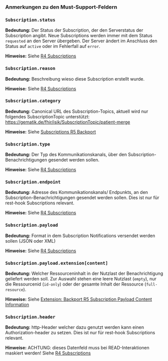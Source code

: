 ### Anmerkungen zu den Must-Support-Feldern

### `Subscription.status`

**Bedeutung:** Der Status der Subscription, der den Serverstatus der Subscription angibt. Neue Subscriptions werden immer mit dem Status `requested` an den Server übergeben. Der Server ändert im Anschluss den Status auf `active` oder im Fehlerfall auf `error`.

**Hinweise:** Siehe [R4 Subscriptions](https://hl7.org/fhir/R4/subscription.html)

### `Subscription.reason`

**Bedeutung:** Beschreibung wieso diese Subscription erstellt wurde.

**Hinweise:** Siehe [R4 Subscriptions](https://hl7.org/fhir/R4/subscription.html)

### `Subscription.category`

**Bedeutung:** Canonical URL des Subscription-Topics, aktuell wird nur folgendes SubscriptionTopic unterstützt: https://gematik.de/fhir/isik/SubscriptionTopic/patient-merge

**Hinweise:** Siehe [Subscriptions R5 Backport](https://hl7.org/fhir/uv/subscriptions-backport/StructureDefinition-backport-subscription.html)

### `Subscription.type`

**Bedeutung:** Der Typ des Kommunikationskanals, über den Subscription-Benachrichtigungen gesendet werden sollen.

**Hinweise:** Siehe [R4 Subscriptions](https://hl7.org/fhir/R4/subscription.html)

### `Subscription.endpoint`

**Bedeutung:** Adresse des Kommunikationskanals/ Endpunkts, an den Subscription-Benachrichtigungen gesendet werden sollen. Dies ist nur für rest-hook Subscriptions relevant.

**Hinweise:** Siehe [R4 Subscriptions](https://hl7.org/fhir/R4/subscription.html)

### `Subscription.payload`

**Bedeutung:** Format in dem Subscription Notifications versendet werden sollen (JSON oder XML)

**Hinweise:** Siehe [R4 Subscriptions](https://hl7.org/fhir/R4/subscription.html)

### `Subscription.payload.extension[content]`

**Bedeutung:** Welcher Ressourceninhalt in der Nutzlast der Benachrichtigung geliefert werden soll. Zur Auswahl stehen eine leere Nutzlast (`empty`), nur die Ressourcenid (`id-only`) oder der gesamte Inhalt der Ressource (`full-resource`).

**Hinweise:** Siehe [Extension: Backport R5 Subscription Payload Content Information](https://hl7.org/fhir/uv/subscriptions-backport/StructureDefinition-backport-payload-content.html)

### `Subscription.header`

**Bedeutung:** http-Header welcher dazu genutzt werden kann einen Authorization-header zu setzen. Dies ist nur für rest-hook Subscriptions relevant.  

**Hinweise:** ACHTUNG: dieses Datenfeld muss bei READ-Interaktionen maskiert werden! Siehe [R4 Subscriptions](https://hl7.org/fhir/R4/subscription.html)